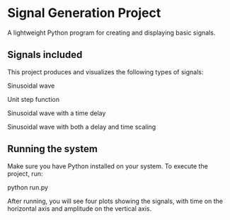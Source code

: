 # Signal Generation Project
A lightweight Python program for creating and displaying basic signals.
## Signals included
This project produces and visualizes the following types of signals:

Sinusoidal wave

Unit step function

Sinusoidal wave with a time delay

Sinusoidal wave with both a delay and time scaling
## Running the system
Make sure you have Python installed on your system. To execute the project, run:

python run.py


After running, you will see four plots showing the signals, with time on the horizontal axis and amplitude on the vertical axis.